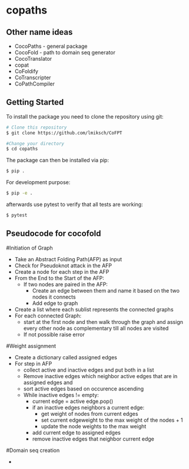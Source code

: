 # copaths

## Other name ideas
- CocoPaths - general package
- CocoFold - path to domain seq generator
- CocoTranslator
- copat
- CoFoldify
- CoTranscripter
- CoPathCompiler


## Getting Started
To install the package you need to clone the repository using git: 

```bash
# Clone this repository
$ git clone https://github.com/lmiksch/CoFPT

#Change your directory 
$ cd copaths
```

The package can then be installed via pip:

```bash
$ pip .
```

For development purpose:

```bash
$ pip -e .
```

afterwards use pytest to verify that all tests are working:
```bash
$ pytest
```


## Pseudocode for cocofold

#Initiation of Graph

- Take an Abstract Folding Path(AFP) as input
- Check for Pseudoknot attack in the AFP
- Create a node for each step in the AFP
- From the End to the Start of the AFP:
    - If two nodes are paired in the AFP:
        - Create an edge between them and name it based on the two nodes it connects
        - Add edge to graph
- Create a list where each sublist represents the connected graphs
- For each connected Graph:
    - start at the first node and then walk through the graph and assign every other node as complementary till all nodes are visited
    - If not possible raise error
 
#Weight assignment

- Create a dictionary called assigned edges
- For step in AFP 
    - collect active and inactive edges and put both in a list 
    - Remove inactive edges which neighbor active edges that are in assigned edges and 
    - sort active edges based on occurence ascending
    - While inactive edges != empty:
        - current edge = active edge.pop()
        - if an inactive edges neighbors a current edge:
            - get weight of nodes from current edges 
            - set current edgeweight to the max weight of the nodes + 1 
            - update the node weights to the max weight 
        - add current edge to assigned edges
        - remove inactive edges that neighbor current edge

#Domain seq creation

- 




